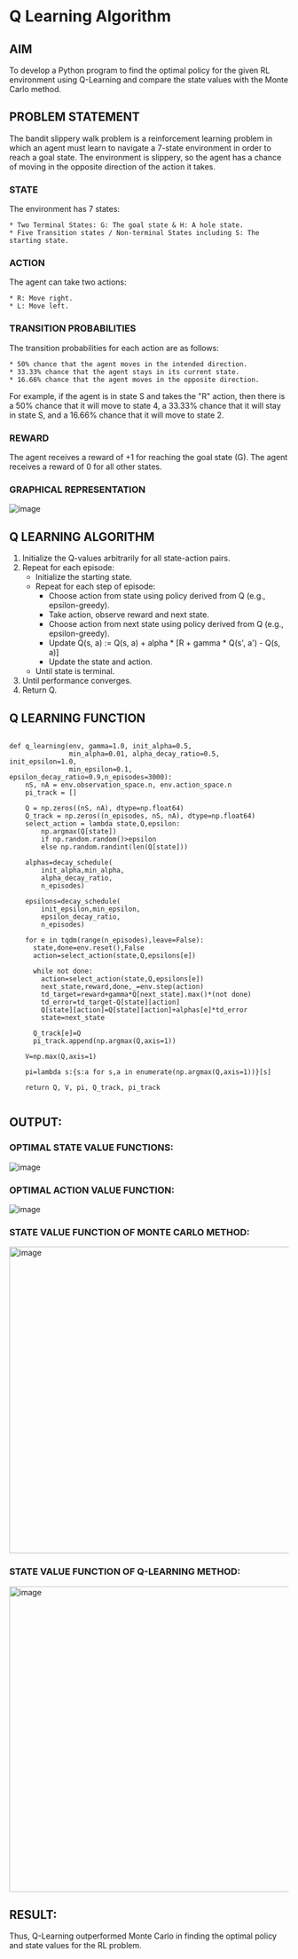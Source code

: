 # Q Learning Algorithm

## AIM
To develop a Python program to find the optimal policy for the given RL environment using Q-Learning and compare the state values with the Monte Carlo method.

## PROBLEM STATEMENT
The bandit slippery walk problem is a reinforcement learning problem in which an agent must learn to navigate a 7-state environment in order to reach a goal state. The environment is slippery, so the agent has a chance of moving in the opposite direction of the action it takes.

### STATE 

The environment has 7 states:

    * Two Terminal States: G: The goal state & H: A hole state.
    * Five Transition states / Non-terminal States including S: The starting state.
    
### ACTION

The agent can take two actions:

    * R: Move right.
    * L: Move left.

### TRANSITION PROBABILITIES

The transition probabilities for each action are as follows:

    * 50% chance that the agent moves in the intended direction.
    * 33.33% chance that the agent stays in its current state.
    * 16.66% chance that the agent moves in the opposite direction.
    
For example, if the agent is in state S and takes the "R" action, then there is a 50% chance that it will move to state 4, a 33.33% chance that it will stay in state S, and a 16.66% chance that it will move to state 2.

### REWARD

The agent receives a reward of +1 for reaching the goal state (G). The agent receives a reward of 0 for all other states.

### GRAPHICAL REPRESENTATION

![image](https://github.com/Monisha-11/q-learning/assets/93427240/01dc3ef9-7906-412b-b0ba-a7469c21e557)


## Q LEARNING ALGORITHM
1) Initialize the Q-values arbitrarily for all state-action pairs.
2) Repeat for each episode:
    * Initialize the starting state.
    * Repeat for each step of episode:
        * Choose action from state using policy derived from Q (e.g., epsilon-greedy).
        * Take action, observe reward and next state.
        * Choose action from next state using policy derived from Q (e.g., epsilon-greedy).
        * Update Q(s, a) := Q(s, a) + alpha * [R + gamma * Q(s', a') - Q(s, a)]
        * Update the state and action.
    * Until state is terminal.
3) Until performance converges.
4) Return Q.

## Q LEARNING FUNCTION

```

def q_learning(env, gamma=1.0, init_alpha=0.5,
               min_alpha=0.01, alpha_decay_ratio=0.5, init_epsilon=1.0,
               min_epsilon=0.1, epsilon_decay_ratio=0.9,n_episodes=3000):
    nS, nA = env.observation_space.n, env.action_space.n
    pi_track = []
    
    Q = np.zeros((nS, nA), dtype=np.float64)
    Q_track = np.zeros((n_episodes, nS, nA), dtype=np.float64)
    select_action = lambda state,Q,epsilon: 
    	np.argmax(Q[state]) 
        if np.random.random()>epsilon 
        else np.random.randint(len(Q[state]))

    alphas=decay_schedule(
        init_alpha,min_alpha,
        alpha_decay_ratio,
        n_episodes)
    
    epsilons=decay_schedule(
        init_epsilon,min_epsilon,
        epsilon_decay_ratio,
        n_episodes)
    
    for e in tqdm(range(n_episodes),leave=False):
      state,done=env.reset(),False
      action=select_action(state,Q,epsilons[e])

      while not done:
        action=select_action(state,Q,epsilons[e])
        next_state,reward,done,_=env.step(action)
        td_target=reward+gamma*Q[next_state].max()*(not done)
        td_error=td_target-Q[state][action]
        Q[state][action]=Q[state][action]+alphas[e]*td_error
        state=next_state

      Q_track[e]=Q
      pi_track.append(np.argmax(Q,axis=1))

    V=np.max(Q,axis=1)

    pi=lambda s:{s:a for s,a in enumerate(np.argmax(Q,axis=1))}[s]

    return Q, V, pi, Q_track, pi_track


```

## OUTPUT:

### OPTIMAL STATE VALUE FUNCTIONS:

![image](https://github.com/Monisha-11/q-learning/assets/93427240/4132c1a5-3236-403c-81c0-637e5bb653e9)

### OPTIMAL ACTION VALUE FUNCTION:

![image](https://github.com/Monisha-11/q-learning/assets/93427240/2476e469-d84f-4c41-824a-5578740f8e1f)

### STATE VALUE FUNCTION OF MONTE CARLO METHOD:

<img width="553" alt="image" src="![image](https://github.com/gpavithra673/q-learning/assets/93427264/0b14f436-296e-43d7-8409-83de919a0a1e)">

### STATE VALUE FUNCTION OF Q-LEARNING METHOD:

<img width="551" alt="image" src="![image](https://github.com/gpavithra673/q-learning/assets/93427264/a18a780b-305e-42e4-a009-1075a80d9907)">


## RESULT:

Thus, Q-Learning outperformed Monte Carlo in finding the optimal policy and state values for the RL problem.
